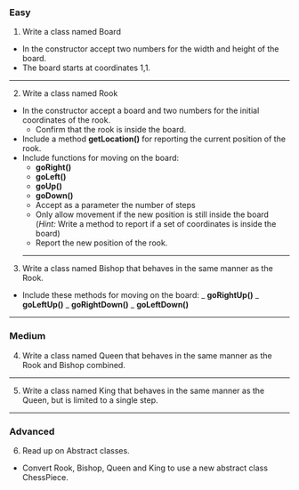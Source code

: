 ### Easy

1. Write a class named Board

- In the constructor accept two numbers for the width and height of the board.
- The board starts at coordinates 1,1.
<hr>

2. Write a class named Rook

- In the constructor accept a board and two numbers for the initial coordinates of the rook.
  - Confirm that the rook is inside the board.
- Include a method <strong>getLocation()</strong> for reporting the current position of the rook.
- Include functions for moving on the board:
  - <strong>goRight()</strong>
  - <strong>goLeft()</strong>
  - <strong>goUp()</strong>
  - <strong>goDown()</strong>
  - Accept as a parameter the number of steps
  - Only allow movement if the new position is still inside the board (<em>Hint:</em> Write a method to report if a set of coordinates is inside the board)
  - Report the new position of the rook.
  <hr>

3. Write a class named Bishop that behaves in the same manner as the Rook.

- Include these methods for moving on the board:
_ <strong>goRightUp()</strong>
_ <strong>goLeftUp()</strong>
_ <strong>goRightDown()</strong>
_ <strong>goLeftDown()</strong>
<hr>

### Medium

4. Write a class named Queen that behaves in the same manner as the Rook and Bishop combined.
<hr>

5. Write a class named King that behaves in the same manner as the Queen, but is limited to a single step.
<hr>

### Advanced

6. Read up on Abstract classes.

- Convert Rook, Bishop, Queen and King to use a new abstract class ChessPiece.
